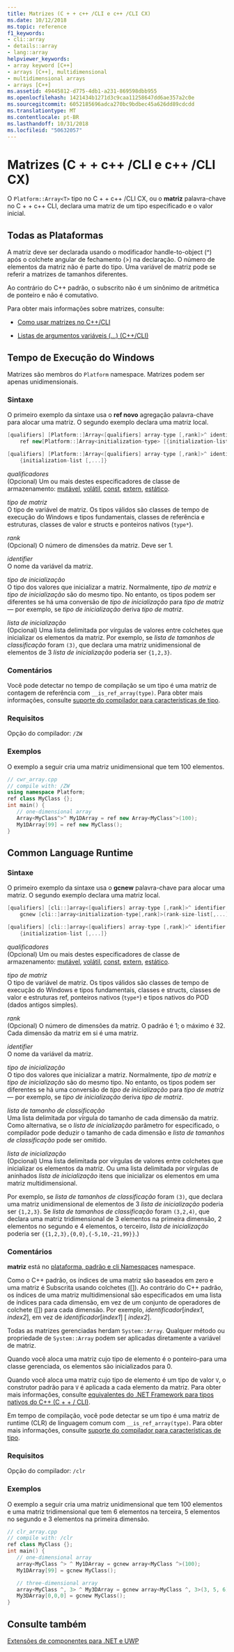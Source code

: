 ```yaml
---
title: Matrizes (C + + c++ /CLI e c++ /CLI CX)
ms.date: 10/12/2018
ms.topic: reference
f1_keywords:
- cli::array
- details::array
- lang::array
helpviewer_keywords:
- array keyword [C++]
- arrays [C++], multidimensional
- multidimensional arrays
- arrays [C++]
ms.assetid: 49445812-d775-4db1-a231-869598dbb955
ms.openlocfilehash: 1421434b1271d3c9caa11258647dd6ae357a2c0e
ms.sourcegitcommit: 6052185696adca270bc9bdbec45a626dd89cdcdd
ms.translationtype: MT
ms.contentlocale: pt-BR
ms.lasthandoff: 10/31/2018
ms.locfileid: "50632057"
---
```

# <a name="arrays-ccli-and-ccx"></a>Matrizes (C + + c++ /CLI e c++ /CLI CX)

O `Platform::Array<T>` tipo no C + + c++ /CLI CX, ou o **matriz** palavra-chave no C + + c++ CLI, declara uma matriz de um tipo especificado e o valor inicial.

## <a name="all-platforms"></a>Todas as Plataformas

A matriz deve ser declarada usando o modificador handle-to-object (^) após o colchete angular de fechamento (>) na declaração.
O número de elementos da matriz não é parte do tipo. Uma variável de matriz pode se referir a matrizes de tamanhos diferentes.

Ao contrário do C++ padrão, o subscrito não é um sinônimo de aritmética de ponteiro e não é comutativo.

Para obter mais informações sobre matrizes, consulte:

- [Como usar matrizes no C++/CLI](../dotnet/how-to-use-arrays-in-cpp-cli.md)

- [Listas de argumentos variáveis (...) (C++/CLI)](../windows/variable-argument-lists-dot-dot-dot-cpp-cli.md)

## <a name="windows-runtime"></a>Tempo de Execução do Windows

Matrizes são membros do `Platform` namespace. Matrizes podem ser apenas unidimensionais.

### <a name="syntax"></a>Sintaxe

O primeiro exemplo da sintaxe usa o **ref novo** agregação palavra-chave para alocar uma matriz. O segundo exemplo declara uma matriz local.

```cpp
[qualifiers] [Platform::]Array<[qualifiers] array-type [,rank]>^ identifier =
    ref new[Platform::]Array<initialization-type> [{initialization-list [,...]}]

[qualifiers] [Platform::]Array<[qualifiers] array-type [,rank]>^ identifier =
    {initialization-list [,...]}
```

*qualificadores*<br/>
(Opcional) Um ou mais destes especificadores de classe de armazenamento: [mutável](../cpp/mutable-data-members-cpp.md), [volátil](../cpp/volatile-cpp.md), [const](../cpp/const-cpp.md), [extern](../cpp/using-extern-to-specify-linkage.md), [estático](../cpp/static-members-cpp.md).

*tipo de matriz*<br/>
O tipo de variável de matriz. Os tipos válidos são classes de tempo de execução do Windows e tipos fundamentais, classes de referência e estruturas, classes de valor e structs e ponteiros nativos (`type*`).

*rank*<br/>
(Opcional) O número de dimensões da matriz. Deve ser 1.

*identifier*<br/>
O nome da variável da matriz.

*tipo de inicialização*<br/>
O tipo dos valores que inicializar a matriz. Normalmente, *tipo de matriz* e *tipo de inicialização* são do mesmo tipo. No entanto, os tipos podem ser diferentes se há uma conversão de *tipo de inicialização* para *tipo de matriz*— por exemplo, se *tipo de inicialização* deriva *tipo de matriz*.

*lista de inicialização*<br/>
(Opcional) Uma lista delimitada por vírgulas de valores entre colchetes que inicializar os elementos da matriz. Por exemplo, se *lista de tamanhos de classificação* foram `(3)`, que declara uma matriz unidimensional de elementos de 3 *lista de inicialização* poderia ser `{1,2,3}`.

### <a name="remarks"></a>Comentários

Você pode detectar no tempo de compilação se um tipo é uma matriz de contagem de referência com `__is_ref_array(type)`. Para obter mais informações, consulte [suporte do compilador para características de tipo](../windows/compiler-support-for-type-traits-cpp-component-extensions.md).

### <a name="requirements"></a>Requisitos

Opção do compilador: `/ZW`

### <a name="examples"></a>Exemplos

O exemplo a seguir cria uma matriz unidimensional que tem 100 elementos.

```cpp
// cwr_array.cpp
// compile with: /ZW
using namespace Platform;
ref class MyClass {};
int main() {
   // one-dimensional array
   Array<MyClass^>^ My1DArray = ref new Array<MyClass^>(100);
   My1DArray[99] = ref new MyClass();
}
```

## <a name="common-language-runtime"></a>Common Language Runtime

### <a name="syntax"></a>Sintaxe

O primeiro exemplo da sintaxe usa o **gcnew** palavra-chave para alocar uma matriz. O segundo exemplo declara uma matriz local.

```cpp
[qualifiers] [cli::]array<[qualifiers] array-type [,rank]>^ identifier =
    gcnew [cli::]array<initialization-type[,rank]>(rank-size-list[,...]) [{initialization-list [,...]}]

[qualifiers] [cli::]array<[qualifiers] array-type [,rank]>^ identifier =
    {initialization-list [,...]}
```

*qualificadores*<br/>
(Opcional) Um ou mais destes especificadores de classe de armazenamento: [mutável](../cpp/mutable-data-members-cpp.md), [volátil](../cpp/volatile-cpp.md), [const](../cpp/const-cpp.md), [extern](../cpp/using-extern-to-specify-linkage.md), [estático](../cpp/static-members-cpp.md).

*tipo de matriz*<br/>
O tipo de variável de matriz. Os tipos válidos são classes de tempo de execução do Windows e tipos fundamentais, classes e structs, classes de valor e estruturas ref, ponteiros nativos (`type*`) e tipos nativos do POD (dados antigos simples).

*rank*<br/>
(Opcional) O número de dimensões da matriz. O padrão é 1; o máximo é 32. Cada dimensão da matriz em si é uma matriz.

*identifier*<br/>
O nome da variável da matriz.

*tipo de inicialização*<br/>
O tipo dos valores que inicializar a matriz. Normalmente, *tipo de matriz* e *tipo de inicialização* são do mesmo tipo. No entanto, os tipos podem ser diferentes se há uma conversão de *tipo de inicialização* para *tipo de matriz*— por exemplo, se *tipo de inicialização* deriva *tipo de matriz*.

*lista de tamanho de classificação*<br/>
Uma lista delimitada por vírgula do tamanho de cada dimensão da matriz. Como alternativa, se o *lista de inicialização* parâmetro for especificado, o compilador pode deduzir o tamanho de cada dimensão e *lista de tamanhos de classificação* pode ser omitido.

*lista de inicialização*<br/>
(Opcional) Uma lista delimitada por vírgulas de valores entre colchetes que inicializar os elementos da matriz. Ou uma lista delimitada por vírgulas de aninhados *lista de inicialização* itens que inicializar os elementos em uma matriz multidimensional.

Por exemplo, se *lista de tamanhos de classificação* foram `(3)`, que declara uma matriz unidimensional de elementos de 3 *lista de inicialização* poderia ser `{1,2,3}`. Se *lista de tamanhos de classificação* foram `(3,2,4)`, que declara uma matriz tridimensional de 3 elementos na primeira dimensão, 2 elementos no segundo e 4 elementos, o terceiro, *lista de inicialização* poderia ser `{{1,2,3},{0,0},{-5,10,-21,99}}`.)

### <a name="remarks"></a>Comentários

**matriz** está no [plataforma, padrão e cli Namespaces](../windows/platform-default-and-cli-namespaces-cpp-component-extensions.md) namespace.

Como o C++ padrão, os índices de uma matriz são baseados em zero e uma matriz é Subscrita usando colchetes ([]). Ao contrário do C++ padrão, os índices de uma matriz multidimensional são especificados em uma lista de índices para cada dimensão, em vez de um conjunto de operadores de colchete ([]) para cada dimensão. Por exemplo, *identificador*[*index1*, *index2*], em vez de *identificador*[*index1*] [ *index2*].

Todas as matrizes gerenciadas herdam `System::Array`. Qualquer método ou propriedade de `System::Array` podem ser aplicadas diretamente a variável de matriz.

Quando você aloca uma matriz cujo tipo de elemento é o ponteiro-para uma classe gerenciada, os elementos são inicializados para 0.

Quando você aloca uma matriz cujo tipo de elemento é um tipo de valor `V`, o construtor padrão para `V` é aplicada a cada elemento da matriz. Para obter mais informações, consulte [equivalentes do .NET Framework para tipos nativos do C++ (C + + / CLI)](../dotnet/dotnet-framework-equivalents-to-cpp-native-types-cpp-cli.md).

Em tempo de compilação, você pode detectar se um tipo é uma matriz de runtime (CLR) de linguagem comum com `__is_ref_array(type)`. Para obter mais informações, consulte [suporte do compilador para características de tipo](../windows/compiler-support-for-type-traits-cpp-component-extensions.md).

### <a name="requirements"></a>Requisitos

Opção do compilador: `/clr`

### <a name="examples"></a>Exemplos

O exemplo a seguir cria uma matriz unidimensional que tem 100 elementos e uma matriz tridimensional que tem 6 elementos na terceira, 5 elementos no segundo e 3 elementos na primeira dimensão.

```cpp
// clr_array.cpp
// compile with: /clr
ref class MyClass {};
int main() {
   // one-dimensional array
   array<MyClass ^> ^ My1DArray = gcnew array<MyClass ^>(100);
   My1DArray[99] = gcnew MyClass();

   // three-dimensional array
   array<MyClass ^, 3> ^ My3DArray = gcnew array<MyClass ^, 3>(3, 5, 6);
   My3DArray[0,0,0] = gcnew MyClass();
}
```

## <a name="see-also"></a>Consulte também

[Extensões de componentes para .NET e UWP](../windows/component-extensions-for-runtime-platforms.md)